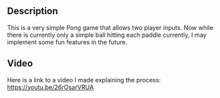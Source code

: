 ## Description
This is a very simple Pong game that allows two player inputs. Now while there is currently only a simple ball hitting each paddle currently, I may implement some fun features in the future.
## Video
Here is a link to a video I made explaining the process: https://youtu.be/26rOsarVRUA
